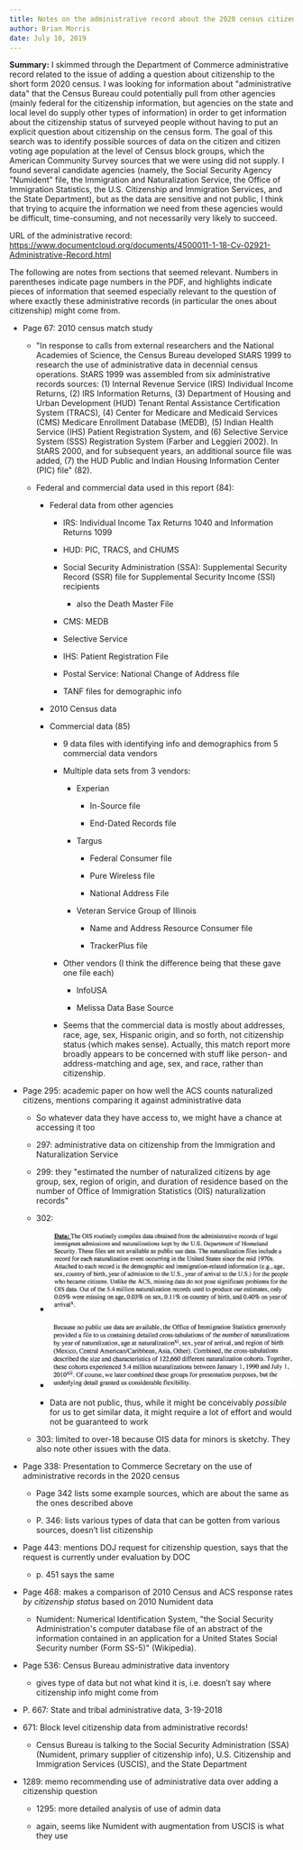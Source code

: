 ```yaml
---
title: Notes on the administrative record about the 2020 census citizenship question
author: Brian Morris
date: July 10, 2019
---
```


**Summary:** I skimmed through the Department of Commerce administrative
record related to the issue of adding a question about citizenship to
the short form 2020 census. I was looking for information about
"administrative data" that the Census Bureau could potentially pull
from other agencies (mainly federal for the citizenship information, but
agencies on the state and local level do supply other types of
information) in order to get information about the citizenship status of
surveyed people without having to put an explicit question about
citizenship on the census form. The goal of this search was to identify
possible sources of data on the citizen and citizen voting age
population at the level of Census block groups, which the American
Community Survey sources that we were using did not supply. I found
several candidate agencies (namely, the Social Security Agency
"Numident" file, the Immigration and Naturalization Service, the
Office of Immigration Statistics, the U.S. Citizenship and Immigration
Services, and the State Department), but as the data are sensitive and
not public, I think that trying to acquire the information we need from
these agencies would be difficult, time-consuming, and not necessarily
very likely to succeed.

URL of the administrative record:
<https://www.documentcloud.org/documents/4500011-1-18-Cv-02921-Administrative-Record.html>

The following are notes from sections that seemed relevant. Numbers in
parentheses indicate page numbers in the PDF, and highlights indicate
pieces of information that seemed especially relevant to the question of
where exactly these administrative records (in particular the ones about
citizenship) might come from.

  - Page 67: 2010 census match study
    
      - "In response to calls from external researchers and the National
        Academies of Science, the Census Bureau developed StARS 1999 to
        research the use of administrative data in decennial census
        operations. StARS 1999 was assembled from six administrative
        records sources: (1) Internal Revenue Service (IRS) Individual
        Income Returns, (2) IRS Information Returns, (3) Department of
        Housing and Urban Development (HUD) Tenant Rental Assistance
        Certification System (TRACS), (4) Center for Medicare and
        Medicaid Services (CMS) Medicare Enrollment Database (MEDB), (5)
        Indian Health Service (IHS) Patient Registration System, and (6)
        Selective Service System (SSS) Registration System (Farber and
        Leggieri 2002). In StARS 2000, and for subsequent years, an
        additional source file was added, (7) the HUD Public and Indian
        Housing Information Center (PIC) file" (82).
    
      - Federal and commercial data used in this report (84):
        
          - Federal data from other agencies
            
              - IRS: Individual Income Tax Returns 1040 and Information
                Returns 1099
            
              - HUD: PIC, TRACS, and CHUMS
            
              - Social Security Administration (SSA): Supplemental
                Security Record (SSR) file for Supplemental Security
                Income (SSI) recipients
                
                  - also the Death Master File
            
              - CMS: MEDB
            
              - Selective Service
            
              - IHS: Patient Registration File
            
              - Postal Service: National Change of Address file
            
              - TANF files for demographic info
        
          - 2010 Census data
        
          - Commercial data (85)
            
              - 9 data files with identifying info and demographics from
                5 commercial data vendors
            
              - Multiple data sets from 3 vendors:
                
                  - Experian
                    
                      - In-Source file
                    
                      - End-Dated Records file
                
                  - Targus
                    
                      - Federal Consumer file
                    
                      - Pure Wireless file
                    
                      - National Address File
                
                  - Veteran Service Group of Illinois
                    
                      - Name and Address Resource Consumer file
                    
                      - TrackerPlus file
            
              - Other vendors (I think the difference being that these
                gave one file each)
                
                  - InfoUSA
                
                  - Melissa Data Base Source
            
              - Seems that the commercial data is mostly about
                addresses, race, age, sex, Hispanic origin, and so
                forth, not citizenship status (which makes sense).
                Actually, this match report more broadly appears to be
                concerned with stuff like person- and address-matching
                and age, sex, and race, rather than citizenship.

  - Page 295: academic paper on how well the ACS counts naturalized
    citizens, mentions comparing it against administrative data
    
      - So whatever data they have access to, we might have a chance at
        accessing it too
    
      - 297: administrative data on citizenship from the Immigration and
        Naturalization Service
    
      - 299: they "estimated the number of naturalized citizens by age
        group, sex, region of origin, and duration of residence based on
        the number of Office of Immigration Statistics (OIS)
        naturalization records"
    
      - 302:

          - ![](media/image1.png) 

          - ![](media/image2.png)
        
          - Data are not public, thus, while it might be conceivably
            *possible* for us to get similar data, it might require a
            lot of effort and would not be guaranteed to work
    
      - 303: limited to over-18 because OIS data for minors is sketchy.
        They also note other issues with the data.

  - Page 338: Presentation to Commerce Secretary on the use of
    administrative records in the 2020 census
    
      - Page 342 lists some example sources, which are about the same as
        the ones described above
    
      - P. 346: lists various types of data that can be gotten from
        various sources, doesn’t list citizenship

  - Page 443: mentions DOJ request for citizenship question, says that
    the request is currently under evaluation by DOC
    
      - p. 451 says the same

  - Page 468: makes a comparison of 2010 Census and ACS response rates
    *by citizenship status* based on 2010 Numident data
    
      - Numident: Numerical Identification System, "the Social Security
        Administration's computer database file of an abstract of the
        information contained in an application for a United States
        Social Security number (Form SS-5)" (Wikipedia).

  - Page 536: Census Bureau administrative data inventory
    
      - gives type of data but not what kind it is, i.e. doesn’t say
        where citizenship info might come from

  - P. 667: State and tribal administrative data, 3-19-2018

  - 671: Block level citizenship data from administrative records\!
    
      - Census Bureau is talking to the Social Security Administration
        (SSA) (Numident, primary supplier of citizenship info), U.S.
        Citizenship and Immigration Services (USCIS), and the State
        Department

  - 1289: memo recommending use of administrative data over adding a
    citizenship question
    
      - 1295: more detailed analysis of use of admin data
    
      - again, seems like Numident with augmentation from USCIS is what
        they use
